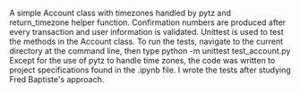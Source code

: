 A simple Account class with timezones handled by pytz and return_timezone helper function. 
Confirmation numbers are produced after every transaction and user information is validated.
Unittest is used to test the methods in the Account class. To run the tests, navigate to the current directory at the command line, then type
python -m unittest test_account.py
Except for the use of pytz to handle time zones, the code was written to project specifications found in the .ipynb file.  I wrote the tests after studying Fred Baptiste's approach.
